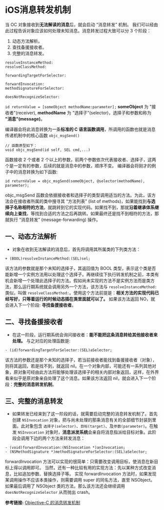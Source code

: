 # iOS消息转发机制
当 OC 对象接收到**无法解读的消息**后，就会启动 “消息转发” 机制。
我们可以经由此过程告诉对象应该如何处理未知消息。消息转发过程大致可以分 3 个阶段：
1. 动态方法解析。
2. 查找备援接收者。
3. 完整的消息转发。

```
resolveInstanceMethod:
resolveClassMethod:

forwardingTargetForSelector:

forwardInvocation:
methodSignatureForSelector:

doesNotRecognizeSelector:
```
`id returnValue = [someObject methodName:parameter];` **someObject** 为 "接收者"(receiver), **methodName** 为 "选择子"(selector)，选择子和参数和称为 **"消息"(message)**。

编译器会将此消息转换为一条**标准的 C 语言函数调用**，所调用的函数也就是消息传递机制中的核心函数 `objc_msgSend()` 
```
// 函数原型如下：
void objc_msgSend(id self, SEL cmd,...)
```
函数接收 2 个或者 2 个以上的参数，前两个参数依次代表接收者、选择子，这两个是一定有的参数，后续的就是消息中的参数，顺序不变。
编译器会将刚才的例子中的消息转换为如下函数:
```
id returnValue = objc_msgSend(someObject, @selector(methodName), parameter);
```
objc_msgSend 函数会依据接收者和选择子的类型调用适当的方法。为此，该方法会在接收者所属的类中搜寻其 “方法列表” (list of methods)，如果能找到**与选择子名称相符的方法**，就跳转到它的实现代码。如果找不到，那就**沿着继承体系继续向上查找**，等找到合适的方法之后再跳转。如果最终还是找不到相符的方法，那就执行 “消息转发” (message-forwarding) 操作。

## 一、动态方法解析
+ 对象在收到无法解读的消息后，首先将调用其所属类的下列类方法：
```
+ (BOOL)resolveInstanceMethod:(SEL)sel;
```
该方法的参数就是那个未知的选择子，其返回值为 BOOL 类型，表示这个类是否能新增一个实例方法用以处理这个选择子。再继续往下执行转发机制之前，本类有机会新增一个处理此选择子的方法。假如尚未实现的方法不是实例方法而是类方法，那么运行期系统就会调用另外一个方法，该方法与 `resolveInstanceMethod:` 类似，叫做 `resolveClassMethod:`。使用这个方法前提是：**相关方法的实现代码已经写好，只等着运行的时候动态插在类里面就可以了。** 如果该方法返回 NO，就会进入下一个阶段: **寻找备援接收者**。

## 二、寻找备援接收者
+ 在这一阶段，运行期系统会询问接收者：**能不能把这条消息转给其他接收者来处理。** 与之对应的处理函数是:
```
- (id)forwardingTargetForSelector:(SEL)aSelector;
```
该方法的参数还是那个未知的选择子，若当前接收者能找到备援接收者（对象），则将其返回，若是找不到，就返回 nil。在一个对象内部，可能还有一系列其他对象，原对象可经由此方法将能够处理该选择子的相关内部对象返回，这样，在外界看来似乎是原对象亲自处理了这个消息。如果该方法返回 nil，就会进入下一个阶段：**完整的消息转发机制**。

## 三、完整的消息转发
+ 如果转发已经来到了这一阶段的话，就需要启动完整的消息转发机制了。首先创建 `NSInvocation` 对象，把与尚未处理的那条消息有关的全部细节封装到里面。此对象包含 `选择子(selector)`、`目标(target)`、及`参数(parameter)`。在触发 `NSInvocation` 对象时，**消息派发系统**会亲自将消息指派给目标对象。此阶段会调用下边的两个方法来转发消息：
```
- (void)forwardInvocation:(NSInvocation *)anInvocation;
- (NSMethodSignature *)methodSignatureForSelector:(SEL)aSelector;
```
forwardInvocation 方法可以实现的很简单：只需要改变调用目标，使消息在新目标上得以调用即可。
当然，还有一种比较有用的实现方法：先以某种方式改变消息，比如追加参数、替换选择子等。
实现 forwardInvocation 方法时，如果发现某调用操作不应该本类操作，则需要调用 super 的同名方法，直至 NSObject。如果最后调用了 NSObject 类的方法，那么该方法还会继续调用 `doesNotRecognizeSelector`  从而抛出 crash。

**参考链接:**
[Objective-C 的消息转发机制](https://www.jianshu.com/p/03f4a95e43d8)
